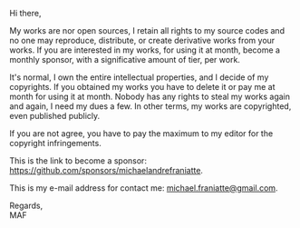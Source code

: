 ﻿  
Hi there,  
  
My works are nor open sources, I retain all rights to my source codes and no one may reproduce, distribute, or create derivative works from your works. If you are interested in my works, for using it at month, become a monthly sponsor, with a significative amount of tier, per work.  
  
It's normal, I own the entire intellectual properties, and I decide of my copyrights. If you obtained my works you have to delete it or pay me at month for using it at month. Nobody has any rights to steal my works again and again, I need my dues a few. In other terms, my works are copyrighted, even published publicly.  
  
If you are not agree, you have to pay the maximum to my editor for the copyright infringements.  
  
This is the link to become a sponsor: https://github.com/sponsors/michaelandrefraniatte.  
  
This is my e-mail address for contact me: michael.franiatte@gmail.com.  
  
Regards,  
MAF  
  
